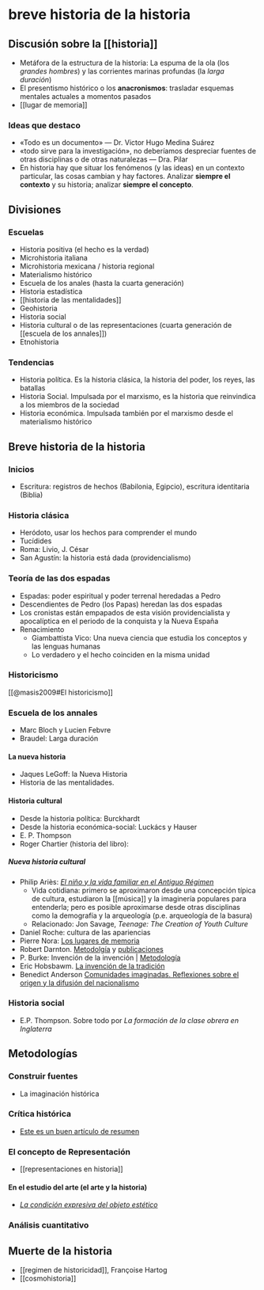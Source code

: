 # breve historia de la historia
## Discusión sobre la [[historia]]
- Metáfora de la estructura de la historia: La espuma de la ola (los *grandes hombres*) y las corrientes marinas profundas (la *larga duración*)
- El presentismo histórico o los **anacronismos**: trasladar esquemas mentales actuales a momentos pasados
- [[lugar de memoria]]

### Ideas que destaco

- «Todo es un documento» — Dr. Victor Hugo Medina Suárez
- «todo sirve para la investigación», no deberíamos despreciar fuentes de otras disciplinas o de otras naturalezas — Dra. Pilar 
- En historia hay que situar los fenómenos (y las ideas) en un contexto particular, las cosas cambian y hay factores. Analizar **siempre el contexto** y su historia; analizar **siempre el concepto**.

## Divisiones
### Escuelas
- Historia positiva (el hecho es la verdad)
- Microhistoria italiana
- Microhistoria mexicana / historia regional
- Materialismo histórico
- Escuela de los anales (hasta la cuarta generación)
- Historia estadística
- [[historia de las mentalidades]] 
- Geohistoria
- Historia social
- Historia cultural o de las representaciones (cuarta generación de [[escuela de los annales]])
- Etnohistoria

### Tendencias
- Historia política. Es la historia clásica, la historia del poder, los reyes, las batallas
- Historia Social. Impulsada por el marxismo, es la historia que reinvindica a los miembros de la sociedad
- Historia económica. Impulsada también por el marxismo desde el materialismo histórico

## Breve historia de la historia
### Inicios
- Escritura: registros de hechos (Babilonia, Egipcio), escritura identitaria (Biblia)

### Historia clásica
- Heródoto, usar los hechos para comprender el mundo
- Tucídides
- Roma: Livio, J. César
- San Agustín: la historia está dada (providencialismo)

### Teoría de las dos espadas
- Espadas: poder espiritual y poder terrenal heredadas a Pedro
- Descendientes de Pedro (los Papas) heredan las dos espadas
- Los cronistas están empapados de esta visión providencialista y apocalíptica en el periodo de la conquista y la Nueva España
- Renacimiento
    - Giambattista Vico: Una nueva ciencia que estudia los conceptos y las lenguas humanas
    - Lo verdadero y el hecho coinciden en la misma unidad

### Historicismo

[[@masis2009#El historicismo]]

### Escuela de los annales
- Marc Bloch y Lucien Febvre
- Braudel: Larga duración

#### La nueva historia
- Jaques LeGoff: la Nueva Historia
- Historia de las mentalidades. 

#### Historia cultural
- Desde la historia política: Burckhardt
- Desde la historia económica-social: Luckács y Hauser
- E. P. Thompson
- Roger Chartier (historia del libro):

##### Nueva historia cultural

- Philip Ariès: [*El niño y la vida familiar en el Antiguo Régimen*](http://iin.oea.org/cursos_a_distancia/el_nino_y_la_vida_familiar.pdf)
    - Vida cotidiana: primero se aproximaron desde una concepción típica de cultura, estudiaron la [[música]] y la imaginería populares para entenderla; pero es posible aproximarse desde otras disciplinas como la demografía y la arqueología (p.e. arqueología de la basura)
    - Relacionado: Jon Savage, *Teenage: The Creation of Youth Culture*
- Daniel Roche: cultura de las apariencias
- Pierre Nora: [Los lugares de memoria](https://www.redalyc.org/pdf/589/58922941007.pdf)
- Robert Darnton. [Metodolgía](https://www.jstor.org/stable/41467373?seq=1) y [publicaciones](https://wayback.archive-it.org/5488/20210325122158/http://www.robertdarnton.org/publications)
- P. Burke: Invención de la invención | [Metodología](http://smjegupr.net/wp-content/uploads/2012/05/Burke-Peter.-Obertura-la-nueva-historia-su-pasado-y-su-futuro-%E2%80%93-Cap%C3%ADtulo-1-de-Formas-de-hacer-historia.pdf)
- Eric Hobsbawm. [La invención de la tradición](https://es.wikipedia.org/wiki/Invenci%C3%B3n_de_la_tradici%C3%B3n)
- Benedict Anderson [Comunidades imaginadas. Reflexiones sobre el origen y la difusión del nacionalismo](https://www.felsemiotica.com/descargas/Anderson-Benedict-Comunidades-imaginadas.-Reflexiones-sobre-el-origen-y-la-difusi%C3%B3n-del-nacionalismo.pdf) 

### Historia social
- E.P. Thompson. Sobre todo por *La formación de la clase obrera en Inglaterra*

## Metodologías
### Construir fuentes
- La imaginación histórica

### Crítica histórica
- [Este es un buen artículo de resumen](https://ec.aciprensa.com/wiki/Cr%C3%ADtica_hist%C3%B3rica)

### El concepto de Representación
- [[representaciones en historia]]

#### En el estudio del arte (el arte y la historia)

- [*La condición expresiva del objeto estético*](https://www.researchgate.net/publication/277274242_La_condicion_expresiva_del_objeto_estetico_una_reflexion_en_torno_a_Mikel_Dufrenne)

### Análisis cuantitativo

## Muerte de la historia

- [[regimen de historicidad]], Françoise Hartog
- [[cosmohistoria]]
